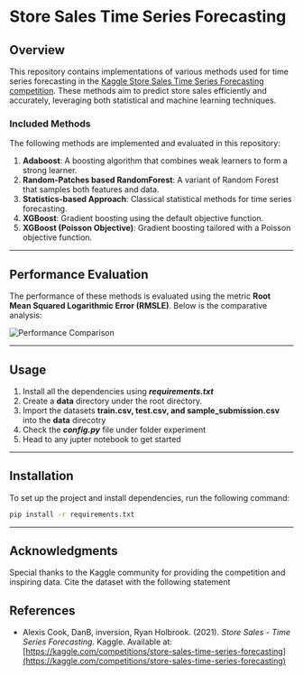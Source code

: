 # Store Sales Time Series Forecasting

## Overview
This repository contains implementations of various methods used for time series forecasting in the [Kaggle Store Sales Time Series Forecasting competition](https://www.kaggle.com/competitions/store-sales-time-series-forecasting). These methods aim to predict store sales efficiently and accurately, leveraging both statistical and machine learning techniques.

### Included Methods
The following methods are implemented and evaluated in this repository:
1. **Adaboost**: A boosting algorithm that combines weak learners to form a strong learner.
2. **Random-Patches based RandomForest**: A variant of Random Forest that samples both features and data.
3. **Statistics-based Approach**: Classical statistical methods for time series forecasting.
4. **XGBoost**: Gradient boosting using the default objective function.
5. **XGBoost (Poisson Objective)**: Gradient boosting tailored with a Poisson objective function.

---

## Performance Evaluation
The performance of these methods is evaluated using the metric **Root Mean Squared Logarithmic Error (RMSLE)**. Below is the comparative analysis:

![Performance Comparison](https://github.com/user-attachments/assets/3ade69a6-1250-478b-ade1-24f6ba563594)

---
## Usage
1. Install all the dependencies using ***requirements.txt***
2. Create a **data** directory under the root directory. 
3. Import the datasets **train.csv, test.csv, and sample_submission.csv** into the **data** direcotry
4. Check the ***config.py*** file under folder experiment
5. Head to any jupter notebook to get started
---
## Installation
To set up the project and install dependencies, run the following command:

```bash
pip install -r requirements.txt
```


---

## Acknowledgments
Special thanks to the Kaggle community for providing the competition and inspiring data.
Cite the dataset with the following statement

## References

- Alexis Cook, DanB, inversion, Ryan Holbrook. (2021). *Store Sales - Time Series Forecasting*. Kaggle. Available at: [https://kaggle.com/competitions/store-sales-time-series-forecasting](https://kaggle.com/competitions/store-sales-time-series-forecasting)
